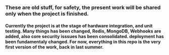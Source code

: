 ### These are old stuff, for safety, the present work will be shared only when the project is finished.
#### Currently the project is at the stage of hardware integration, and unit testing. Many things has been changed, Redis, MongoDB, Webhooks are added, also core security isssues has been consolidated. deployment has been fundamentaly changed. For now, everything in this repo is the very first version of the work, back in last summer.

